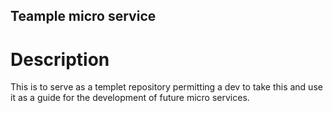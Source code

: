 ## Teample micro service

Description
=====
This is to serve as a templet repository permitting a dev to take this and use it as a guide for the development of future micro services.